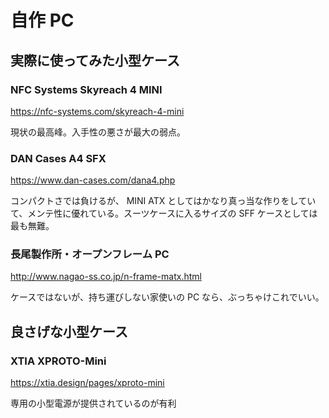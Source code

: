 # 自作 PC

## 実際に使ってみた小型ケース

### NFC Systems Skyreach 4 MINI

https://nfc-systems.com/skyreach-4-mini

現状の最高峰。入手性の悪さが最大の弱点。

### DAN Cases A4 SFX

https://www.dan-cases.com/dana4.php

コンパクトさでは負けるが、 MINI ATX としてはかなり真っ当な作りをしていて、メンテ性に優れている。スーツケースに入るサイズの SFF ケースとしては最も無難。

### 長尾製作所・オープンフレーム PC

http://www.nagao-ss.co.jp/n-frame-matx.html

ケースではないが、持ち運びしない家使いの PC なら、ぶっちゃけこれでいい。

## 良さげな小型ケース

### XTIA XPROTO-Mini

https://xtia.design/pages/xproto-mini

専用の小型電源が提供されているのが有利
